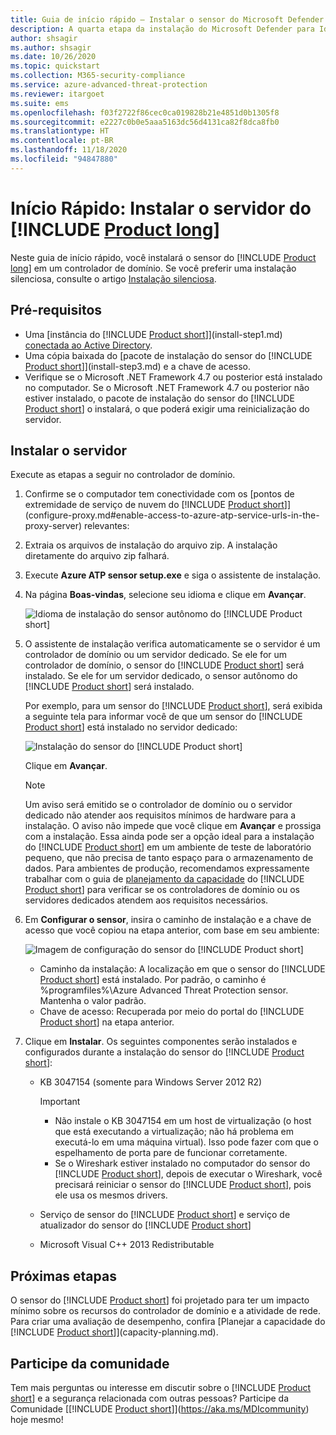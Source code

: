 ```yaml
---
title: Guia de início rápido – Instalar o sensor do Microsoft Defender para Identidade
description: A quarta etapa da instalação do Microsoft Defender para Identidade ajuda você a instalar o sensor do Defender para Identidade.
author: shsagir
ms.author: shsagir
ms.date: 10/26/2020
ms.topic: quickstart
ms.collection: M365-security-compliance
ms.service: azure-advanced-threat-protection
ms.reviewer: itargoet
ms.suite: ems
ms.openlocfilehash: f03f2722f86cec0ca019828b21e4851d0b1305f8
ms.sourcegitcommit: e2227c0b0e5aaa5163dc56d4131ca82f8dca8fb0
ms.translationtype: HT
ms.contentlocale: pt-BR
ms.lasthandoff: 11/18/2020
ms.locfileid: "94847880"
---
```

# <a name="quickstart-install-the-product-long-sensor"></a>Início Rápido: Instalar o servidor do [!INCLUDE [Product long](includes/product-long.md)]

Neste guia de início rápido, você instalará o sensor do [!INCLUDE [Product long](includes/product-long.md)] em um controlador de domínio. Se você preferir uma instalação silenciosa, consulte o artigo [Instalação silenciosa](silent-installation.md).

## <a name="prerequisites"></a>Pré-requisitos

- Uma [instância do [!INCLUDE [Product short](includes/product-short.md)]](install-step1.md) [conectada ao Active Directory](install-step2.md).
- Uma cópia baixada do [pacote de instalação do sensor do [!INCLUDE [Product short](includes/product-short.md)]](install-step3.md) e a chave de acesso.
- Verifique se o Microsoft .NET Framework 4.7 ou posterior está instalado no computador. Se o Microsoft .NET Framework 4.7 ou posterior não estiver instalado, o pacote de instalação do sensor do [!INCLUDE [Product short](includes/product-short.md)] o instalará, o que poderá exigir uma reinicialização do servidor.

## <a name="install-the-sensor"></a>Instalar o servidor

Execute as etapas a seguir no controlador de domínio.

1. Confirme se o computador tem conectividade com os [pontos de extremidade de serviço de nuvem do [!INCLUDE [Product short](includes/product-short.md)]](configure-proxy.md#enable-access-to-azure-atp-service-urls-in-the-proxy-server) relevantes:
1. Extraia os arquivos de instalação do arquivo zip. A instalação diretamente do arquivo zip falhará.
1. Execute **Azure ATP sensor setup.exe** e siga o assistente de instalação.
1. Na página **Boas-vindas**, selecione seu idioma e clique em **Avançar**.

    ![Idioma de instalação do sensor autônomo do [!INCLUDE [Product short](includes/product-short.md)]](media/sensor-install-language.png)

1. O assistente de instalação verifica automaticamente se o servidor é um controlador de domínio ou um servidor dedicado. Se ele for um controlador de domínio, o sensor do [!INCLUDE [Product short](includes/product-short.md)] será instalado. Se ele for um servidor dedicado, o sensor autônomo do [!INCLUDE [Product short](includes/product-short.md)] será instalado.

    Por exemplo, para um sensor do [!INCLUDE [Product short](includes/product-short.md)], será exibida a seguinte tela para informar você de que um sensor do [!INCLUDE [Product short](includes/product-short.md)] está instalado no servidor dedicado:

    ![Instalação do sensor do [!INCLUDE [Product short](includes/product-short.md)]](media/sensor-install-deployment-type.png)

    Clique em **Avançar**.

    > [!NOTE]
    > Um aviso será emitido se o controlador de domínio ou o servidor dedicado não atender aos requisitos mínimos de hardware para a instalação. O aviso não impede que você clique em **Avançar** e prossiga com a instalação. Essa ainda pode ser a opção ideal para a instalação do [!INCLUDE [Product short](includes/product-short.md)] em um ambiente de teste de laboratório pequeno, que não precisa de tanto espaço para o armazenamento de dados. Para ambientes de produção, recomendamos expressamente trabalhar com o guia de [planejamento da capacidade](capacity-planning.md) do [!INCLUDE [Product short](includes/product-short.md)] para verificar se os controladores de domínio ou os servidores dedicados atendem aos requisitos necessários.

1. Em **Configurar o sensor**, insira o caminho de instalação e a chave de acesso que você copiou na etapa anterior, com base em seu ambiente:

    ![Imagem de configuração do sensor do [!INCLUDE [Product short](includes/product-short.md)]](media/sensor-install-config.png)

    - Caminho da instalação: A localização em que o sensor do [!INCLUDE [Product short](includes/product-short.md)] está instalado. Por padrão, o caminho é %programfiles%\Azure Advanced Threat Protection sensor. Mantenha o valor padrão.
    - Chave de acesso: Recuperada por meio do portal do [!INCLUDE [Product short](includes/product-short.md)] na etapa anterior.

1. Clique em **Instalar**. Os seguintes componentes serão instalados e configurados durante a instalação do sensor do [!INCLUDE [Product short](includes/product-short.md)]:

    - KB 3047154 (somente para Windows Server 2012 R2)

        > [!IMPORTANT]
        >
        > - Não instale o KB 3047154 em um host de virtualização (o host que está executando a virtualização; não há problema em executá-lo em uma máquina virtual). Isso pode fazer com que o espelhamento de porta pare de funcionar corretamente.
        > - Se o Wireshark estiver instalado no computador do sensor do [!INCLUDE [Product short](includes/product-short.md)], depois de executar o Wireshark, você precisará reiniciar o sensor do [!INCLUDE [Product short](includes/product-short.md)], pois ele usa os mesmos drivers.

    - Serviço de sensor do [!INCLUDE [Product short](includes/product-short.md)] e serviço de atualizador do sensor do [!INCLUDE [Product short](includes/product-short.md)]
    - Microsoft Visual C++ 2013 Redistributable

## <a name="next-steps"></a>Próximas etapas

O sensor do [!INCLUDE [Product short](includes/product-short.md)] foi projetado para ter um impacto mínimo sobre os recursos do controlador de domínio e a atividade de rede. Para criar uma avaliação de desempenho, confira [Planejar a capacidade do [!INCLUDE [Product short](includes/product-short.md)]](capacity-planning.md).

## <a name="join-the-community"></a>Participe da comunidade

Tem mais perguntas ou interesse em discutir sobre o [!INCLUDE [Product short](includes/product-short.md)] e a segurança relacionada com outras pessoas? Participe da Comunidade [[!INCLUDE [Product short](includes/product-short.md)]](https://aka.ms/MDIcommunity) hoje mesmo!
